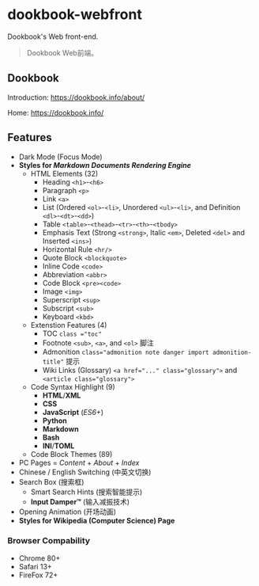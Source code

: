 # dookbook-webfront

Dookbook's Web front-end.

> Dookbook Web前端。

## Dookbook

Introduction: <https://dookbook.info/about/>

Home: <https://dookbook.info/>

## Features

- Dark Mode (Focus Mode)
- **Styles for *Markdown Documents Rendering Engine***
  - HTML Elements (32)
    - Heading `<h1>`-`<h6>`
    - Paragraph `<p>`
    - Link `<a>`
    - List (Ordered `<ol>`-`<li>`, Unordered `<ul>`-`<li>`, and Definition `<dl>`-`<dt>`-`<dd>`)
    - Table `<table>`-`<thead>`-`<tr>`-`<th>`-`<tbody>`
    - Emphasis Text (Strong `<strong>`, Italic `<em>`, Deleted `<del>` and Inserted `<ins>`)
    - Horizontal Rule `<hr/>`
    - Quote Block `<blockquote>`
    - Inline Code `<code>`
    - Abbreviation `<abbr>`
    - Code Block `<pre><code>`
    - Image `<img>`
    - Superscript `<sup>`
    - Subscript `<sub>`
    - Keyboard `<kbd>`
  - Extenstion Features (4)
    - TOC `class ="toc"`
    - Footnote `<sub>`, `<a>`, and `<ol>` 脚注
    - Admonition `class="admonition note danger import admonition-title"` 提示
    - Wiki Links (Glossary) `<a href="..." class="glossary">` and `<article class="glossary">`
  - Code Syntax Highlight (9)
    - **HTML**/**XML**
    - **CSS**
    - **JavaScript** (*ES6+*)
    - **Python**
    - **Markdown**
    - **Bash**
    - **INI**/**TOML**
  - Code Block Themes (89)
- PC Pages = *Content* + *About* + *Index*
- Chinese / English Switching (中英文切换)
- Search Box (搜索框)
  - Smart Search Hints (搜索智能提示)
  - **Input Damper™** (输入减振技术)
- Opening Animation (开场动画)
- **Styles for Wikipedia (Computer Science) Page**

### Browser Compability

- Chrome 80+
- Safari 13+
- FireFox 72+
